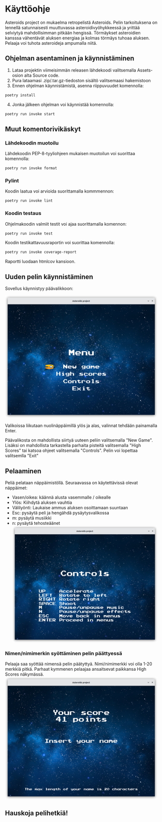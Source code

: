 # Käyttöohje
Asteroids project on mukaelma retropelistä Asteroids. Pelin tarkoituksena on lennellä satunnaisesti muuttuvassa asteroidivyöhykkeessä ja yrittää selviytyä mahdollisimman pitkään hengissä. Törmäykset asteroidien kansssa vähentävät aluksen energiaa ja kolmas törmäys tuhoaa aluksen. Pelaaja voi tuhota asteroideja ampumalla niitä.

## Ohjelman asentaminen ja käynnistäminen
1. Lataa projektin viimeisimmän releasen lähdekoodi valitsemalla Assets-osion alta Source code.
2. Pura lataamasi .zip/.tar.gz-tiedoston sisältö valitsemaasi hakemistoon
3. Ennen ohjelman käynnistämistä, asenna riippuvuudet komennolla:

```bash
poetry install
```

4. Jonka jälkeen ohjelman voi käynnistää komennolla:
```bash
poetry run invoke start
```
## Muut komentorivikäskyt
### Lähdekoodin muotoilu
Lähdekoodin PEP-8-tyyliohjeen mukaisen muotoilun voi suorittaa komennolla:
```bash
poetry run invoke format
```
### Pylint
Koodin laatua voi arvioida suorittamalla kommmennon:
```bash
poetry run invoke lint
```
### Koodin testaus
Ohjelmakoodin valmiit testit voi ajaa suorittamalla komennon:
```bash
poetry run invoke test
```
Koodin testikattavuusraportin voi suorittaa komennolla:
```bash
poetry run invoke coverage-report
```
Raportti luodaan htmlcov kansioon.

## Uuden pelin käynnistäminen
Sovellus käynnistyy päävalikkoon:

![image](https://github.com/JuhoPaananen/ot-harjoitustyo/blob/main/asteroids/dokumentaatio/kuvat/newgame.png)

Valikoissa liikutaan nuolinäppäimillä ylös ja alas, valinnat tehdään painamalla Enter.

Päävalikosta on mahdollista siirtyä uuteen peliin valitsemalla "New Game". Lisäksi on mahdollista tarkastella parhaita pisteitä valitsemalla "High Scores" tai katsoa ohjeet valitsemalla "Controls". Pelin voi lopettaa valitsemlla "Exit"

## Pelaaminen
Peliä pelataan näppäimistöllä. Seuraavassa on käytettävissä olevat näppäimet:
- Vasen/oikea: käännä alusta vasemmalle / oikealle
- Ylös: Kiihdytä aluksen vauhtia
- Välilyönti: Laukaise ammus aluksen osoittamaan suuntaan
- Esc: pysäytä peli ja hengähdä pysäytysvalikossa
- m: pysäytä musiikki
- n: pysäytä tehosteäänet
![image](https://github.com/JuhoPaananen/ot-harjoitustyo/blob/main/asteroids/dokumentaatio/kuvat/controls.png)

### Nimen/nimimerkin syöttäminen pelin päättyessä
Pelaaja saa syöttää nimensä pelin päätyttyä. Nimi/nimimerkki voi olla 1-20 merkkiä pitkä. Parhaat kymmenen pelaajaa ansaitsevat paikkansa High Scores näkymässä.
![image](https://github.com/JuhoPaananen/ot-harjoitustyo/blob/main/asteroids/dokumentaatio/kuvat/insertname.png)


## Hauskoja pelihetkiä!
